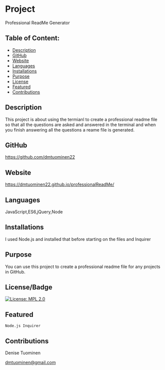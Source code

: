 
# Project  
  Professional ReadMe Generator
## Table of Content:
* [Description](#description)
* [GitHub](#github)
* [Website](#website)
* [Languages](#languages)
* [Installations](#installations)
* [Purpose](#purpose)
* [License](#license)
* [Featured](#featured)
* [Contributions](#contributions)

## Description
   This project is about using the termianl to create a professional readme file so that all the questions are asked and answered in the terminal and when you finish answering all the questions a reame file is generated.

## GitHub
   https://github.com/dmtuominen22 

## Website 
   https://dmtuominen22.github.io/professionalReadMe/

## Languages
   JavaScript,ES6,jQuery,Node

## Installations
  I used Node.js and installed that before starting on the files and Inquirer

## Purpose
  You can use this project to create a professional readme file for any projects in GitHub.

## License/Badge 
   [![License: MPL 2.0](https://img.shields.io/badge/License-MPL%202.0-brightgreen.svg)](https://opensource.org/licenses/MPL-2.0)

## Featured
    Node.js Inquirer

## Contributions
   Denise Tuominen
   
   dmtuominen@gmail.com
  